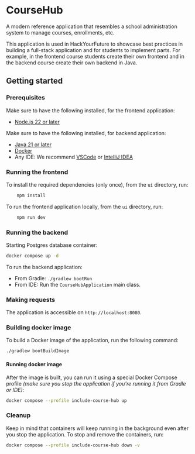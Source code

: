 # CourseHub

A modern reference application that resembles a school administration system to manage courses, enrollments, etc.

This application is used in HackYourFuture to showcase best practices in building a full-stack application and for
students to implement parts. For example, in the frontend course students create their own frontend and in the backend
course create their own backend in Java.

## Getting started

### Prerequisites

Make sure to have the following installed, for the frontend application:

* [Node.js 22 or later](https://nodejs.org/en/download)

Make sure to have the following installed, for backend application:

* [Java 21 or later](https://adoptium.net/temurin/releases)
* [Docker](https://www.docker.com/products/docker-desktop/)
* Any IDE: We recommend [VSCode](https://code.visualstudio.com/download)
  or [IntelliJ IDEA](https://www.jetbrains.com/idea/download/?section=mac)

### Running the frontend

To install the required dependencies (only once), from the `ui` directory, run:

```bash 
    npm install
```

To run the frontend application locally, from the `ui` directory, run:

```bash
    npm run dev
```

### Running the backend

Starting Postgres database container:

```bash
docker compose up -d
```

To run the backend application:

* From Gradle: `./gradlew bootRun`
* From IDE: Run the `CourseHubApplication` main class.

### Making requests

The application is accessible on `http://localhost:8080`.

### Building docker image

To build a Docker image of the application, run the following command:
```bash
./gradlew bootBuildImage
```

#### Running docker image

After the image is built, you can run it using a special Docker Compose profile _(make sure you stop the application if you're running it from Gradle or IDE)_:
```bash
docker compose --profile include-course-hub up
```

### Cleanup

Keep in mind that containers will keep running in the background even after you stop the application. To stop and remove the containers, run:
```bash
docker compose --profile include-course-hub down -v
